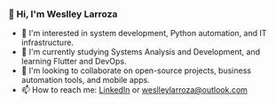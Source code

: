 ### 👋 Hi, I'm Weslley Larroza

- 👀 I'm interested in system development, Python automation, and IT infrastructure.
- 🌱 I'm currently studying Systems Analysis and Development, and learning Flutter and DevOps.
- 💞️ I'm looking to collaborate on open-source projects, business automation tools, and mobile apps.
- 📫 How to reach me: [LinkedIn](https://www.linkedin.com/in/weslleylarroza) or weslleylarroza@outlook.com

<!---
weslley-toten/weslley-toten is a ✨ special ✨ repository because its `README.md` appears on your GitHub profile.
You can click the Preview link to see how it will look.
--->
